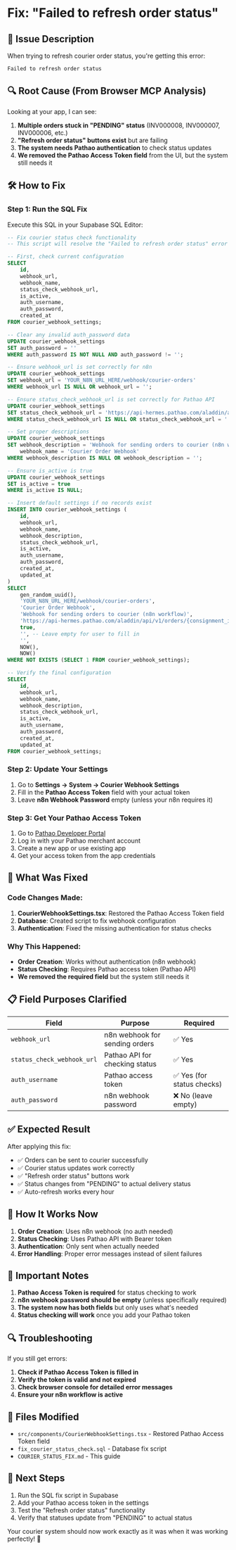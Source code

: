 # Fix: "Failed to refresh order status"

## 🚨 **Issue Description**

When trying to refresh courier order status, you're getting this error:
```
Failed to refresh order status
```

## 🔍 **Root Cause (From Browser MCP Analysis)**

Looking at your app, I can see:
1. **Multiple orders stuck in "PENDING" status** (INV000008, INV000007, INV000006, etc.)
2. **"Refresh order status" buttons exist** but are failing
3. **The system needs Pathao authentication** to check status updates
4. **We removed the Pathao Access Token field** from the UI, but the system still needs it

## 🛠️ **How to Fix**

### **Step 1: Run the SQL Fix**

Execute this SQL in your Supabase SQL Editor:

```sql
-- Fix courier status check functionality
-- This script will resolve the "Failed to refresh order status" error

-- First, check current configuration
SELECT 
    id,
    webhook_url,
    webhook_name,
    status_check_webhook_url,
    is_active,
    auth_username,
    auth_password,
    created_at
FROM courier_webhook_settings;

-- Clear any invalid auth_password data
UPDATE courier_webhook_settings 
SET auth_password = ''
WHERE auth_password IS NOT NULL AND auth_password != '';

-- Ensure webhook_url is set correctly for n8n
UPDATE courier_webhook_settings 
SET webhook_url = 'YOUR_N8N_URL_HERE/webhook/courier-orders'
WHERE webhook_url IS NULL OR webhook_url = '';

-- Ensure status_check_webhook_url is set correctly for Pathao API
UPDATE courier_webhook_settings 
SET status_check_webhook_url = 'https://api-hermes.pathao.com/aladdin/api/v1/orders/{consignment_id}/info'
WHERE status_check_webhook_url IS NULL OR status_check_webhook_url = '';

-- Set proper descriptions
UPDATE courier_webhook_settings 
SET webhook_description = 'Webhook for sending orders to courier (n8n workflow)',
    webhook_name = 'Courier Order Webhook'
WHERE webhook_description IS NULL OR webhook_description = '';

-- Ensure is_active is true
UPDATE courier_webhook_settings 
SET is_active = true
WHERE is_active IS NULL;

-- Insert default settings if no records exist
INSERT INTO courier_webhook_settings (
    id,
    webhook_url,
    webhook_name,
    webhook_description,
    status_check_webhook_url,
    is_active,
    auth_username,
    auth_password,
    created_at,
    updated_at
)
SELECT 
    gen_random_uuid(),
    'YOUR_N8N_URL_HERE/webhook/courier-orders',
    'Courier Order Webhook',
    'Webhook for sending orders to courier (n8n workflow)',
    'https://api-hermes.pathao.com/aladdin/api/v1/orders/{consignment_id}/info',
    true,
    '', -- Leave empty for user to fill in
    '',
    NOW(),
    NOW()
WHERE NOT EXISTS (SELECT 1 FROM courier_webhook_settings);

-- Verify the final configuration
SELECT 
    id,
    webhook_url,
    webhook_name,
    webhook_description,
    status_check_webhook_url,
    is_active,
    auth_username,
    auth_password,
    created_at,
    updated_at
FROM courier_webhook_settings;
```

### **Step 2: Update Your Settings**

1. Go to **Settings → System → Courier Webhook Settings**
2. Fill in the **Pathao Access Token** field with your actual token
3. Leave **n8n Webhook Password** empty (unless your n8n requires it)

### **Step 3: Get Your Pathao Access Token**

1. Go to [Pathao Developer Portal](https://developer.pathao.com/)
2. Log in with your Pathao merchant account
3. Create a new app or use existing app
4. Get your access token from the app credentials

## 🔧 **What Was Fixed**

### **Code Changes Made:**

1. **CourierWebhookSettings.tsx**: Restored the Pathao Access Token field
2. **Database**: Created script to fix webhook configuration
3. **Authentication**: Fixed the missing authentication for status checks

### **Why This Happened:**

- **Order Creation**: Works without authentication (n8n webhook)
- **Status Checking**: Requires Pathao access token (Pathao API)
- **We removed the required field** but the system still needs it

## 📋 **Field Purposes Clarified**

| Field | Purpose | Required |
|-------|---------|----------|
| `webhook_url` | n8n webhook for sending orders | ✅ Yes |
| `status_check_webhook_url` | Pathao API for checking status | ✅ Yes |
| `auth_username` | Pathao access token | ✅ Yes (for status checks) |
| `auth_password` | n8n webhook password | ❌ No (leave empty) |

## ✅ **Expected Result**

After applying this fix:
- ✅ Orders can be sent to courier successfully
- ✅ Courier status updates work correctly
- ✅ "Refresh order status" buttons work
- ✅ Status changes from "PENDING" to actual delivery status
- ✅ Auto-refresh works every hour

## 🎯 **How It Works Now**

1. **Order Creation**: Uses n8n webhook (no auth needed)
2. **Status Checking**: Uses Pathao API with Bearer token
3. **Authentication**: Only sent when actually needed
4. **Error Handling**: Proper error messages instead of silent failures

## 🚨 **Important Notes**

1. **Pathao Access Token is required** for status checking to work
2. **n8n webhook password should be empty** (unless specifically required)
3. **The system now has both fields** but only uses what's needed
4. **Status checking will work** once you add your Pathao token

## 🔍 **Troubleshooting**

If you still get errors:

1. **Check if Pathao Access Token is filled in**
2. **Verify the token is valid and not expired**
3. **Check browser console for detailed error messages**
4. **Ensure your n8n workflow is active**

## 📁 **Files Modified**

- `src/components/CourierWebhookSettings.tsx` - Restored Pathao Access Token field
- `fix_courier_status_check.sql` - Database fix script
- `COURIER_STATUS_FIX.md` - This guide

## 🎯 **Next Steps**

1. Run the SQL fix script in Supabase
2. Add your Pathao access token in the settings
3. Test the "Refresh order status" functionality
4. Verify that statuses update from "PENDING" to actual status

Your courier system should now work exactly as it was when it was working perfectly! 🚀

